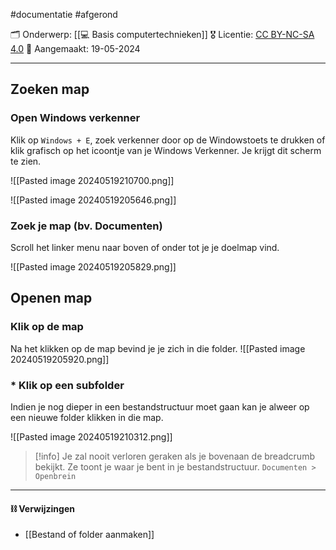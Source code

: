 #documentatie  #afgerond 

🗂️ Onderwerp: [[💻 Basis computertechnieken]]
🎖️ Licentie: [CC BY-NC-SA 4.0](https://creativecommons.org/licenses/by-nc-sa/4.0/)
📅 Aangemaakt: 19-05-2024

---
## Zoeken map
### Open Windows verkenner
Klik op `Windows + E`, zoek verkenner door op de Windowstoets te drukken of klik grafisch op het icoontje van je Windows Verkenner. Je krijgt dit scherm te zien.

![[Pasted image 20240519210700.png]]

![[Pasted image 20240519205646.png]]


### Zoek je map (bv. Documenten)
Scroll het linker menu naar boven of onder tot je je doelmap vind. 

![[Pasted image 20240519205829.png]]

## Openen map
### Klik op de map
Na het klikken op de map bevind je je zich in die folder. 
![[Pasted image 20240519205920.png]]

### * Klik op een subfolder
Indien je nog dieper in een bestandstructuur moet gaan kan je alweer op een nieuwe folder klikken in die map.

![[Pasted image 20240519210312.png]]


> [!info] 
> Je zal nooit verloren geraken als je bovenaan de breadcrumb bekijkt. Ze toont je waar je bent in je bestandstructuur.  `Documenten > Openbrein`

---
#### ⛓️ Verwijzingen
* [[Bestand of folder aanmaken]]